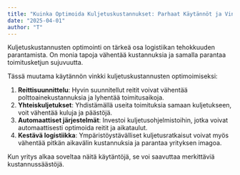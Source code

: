 ```yaml
---
title: "Kuinka Optimoida Kuljetuskustannukset: Parhaat Käytännöt ja Vinkit Yrityksille"
date: "2025-04-01"
author: "T"
---
```


Kuljetuskustannusten optimointi on tärkeä osa logistiikan tehokkuuden parantamista. On monia tapoja vähentää kustannuksia ja samalla parantaa toimitusketjun sujuvuutta.

Tässä muutama käytännön vinkki kuljetuskustannusten optimoimiseksi:

1. **Reittisuunnittelu**: Hyvin suunnitellut reitit voivat vähentää polttoainekustannuksia ja lyhentää toimitusaikoja.
2. **Yhteiskuljetukset**: Yhdistämällä useita toimituksia samaan kuljetukseen, voit vähentää kuluja ja päästöjä.
3. **Automaattiset järjestelmät**: Investoi kuljetusohjelmistoihin, jotka voivat automaattisesti optimoida reitit ja aikataulut.
4. **Kestävä logistiikka**: Ympäristöystävälliset kuljetusratkaisut voivat myös vähentää pitkän aikavälin kustannuksia ja parantaa yrityksen imagoa.

Kun yritys alkaa soveltaa näitä käytäntöjä, se voi saavuttaa merkittäviä kustannussäästöjä.